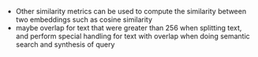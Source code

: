 - Other similarity metrics can be used to compute the similarity between two embeddings such as cosine similarity
- maybe overlap for text that were greater than 256 when splitting text, and perform special handling for text with overlap when doing semantic search and synthesis of query
